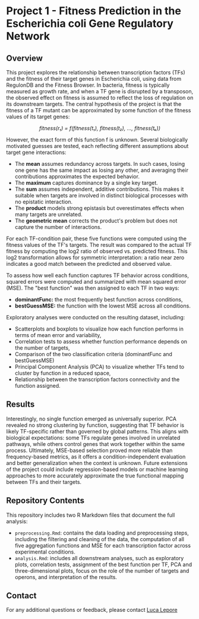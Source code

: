 # Project 1 - Fitness Prediction in the Escherichia coli Gene Regulatory Network

## Overview

This project explores the relationship between transcription factors (TFs) and the fitness of their target genes in Escherichia coli, using data from RegulonDB and the Fitness Browser. In bacteria, fitness is typically measured as growth rate, and when a TF gene is disrupted by a transposon, the observed effect on fitness is assumed to reflect the loss of regulation on its downstream targets. The central hypothesis of the project is that the fitness of a TF mutant can be approximated by some function of the fitness values of its target genes:

<p align="center"><em>fitness(r₁) = f(fitness(t₁), fitness(t₂), ..., fitness(tₖ))</em></p>

However, the exact form of this function f is unknown. Several biologically motivated guesses are tested, each reflecting different assumptions about target gene interactions:
- The **mean** assumes redundancy across targets. In such cases, losing one gene has the same impact as losing any other, and averaging their contributions approximates the expected behavior.
- The **maximum** captures dominance by a single key target.
- The **sum** assumes independent, additive contributions. This makes it suitable when targets are involved in distinct biological processes with no epistatic interaction.
- The **product** models strong epistasis but overestimates effects when many targets are unrelated.
- The **geometric mean** corrects the product's problem but does not capture the number of interactions.

For each TF-condition pair, these five functions were computed using the fitness values of the TF's targets. The result was compared to the actual TF fitness by computing the log2 ratio of observed vs. predicted fitness. This log2 transformation allows for symmetric interpretation: a ratio near zero indicates a good match between the predicted and observed value.

To assess how well each function captures TF behavior across conditions, squared errors were computed and summarized with mean squared error (MSE). The "best function" was then assigned to each TF in two ways:
- **dominantFunc:** the most frequently best function across conditions,
- **bestGuessMSE:** the function with the lowest MSE across all conditions.

Exploratory analyses were conducted on the resulting dataset, including:
- Scatterplots and boxplots to visualize how each function performs in terms of mean error and variability,
- Correlation tests to assess whether function performance depends on the number of targets,
- Comparison of the two classification criteria (dominantFunc and bestGuessMSE)
- Principal Component Analysis (PCA) to visualize whether TFs tend to cluster by function in a reduced space,
- Relationship between the transcription factors connectivity and the function assigned.

## Results

Interestingly, no single function emerged as universally superior. PCA revealed no strong clustering by function, suggesting that TF behavior is likely TF-specific rather than governed by global patterns. This aligns with biological expectations: some TFs regulate genes involved in unrelated pathways, while others control genes that work together within the same process. Ultimately, MSE-based selection proved more reliable than frequency-based metrics, as it offers a condition-independent evaluation and better generalization when the context is unknown. Future extensions of the project could include regression-based models or machine learning approaches to more accurately approximate the true functional mapping between TFs and their targets.

## Repository Contents

This repository includes two R Markdown files that document the full analysis:
- `preprocessing.Rmd`: contains the data loading and preprocessing steps, including the filtering and cleaning of the data, the computation of all five aggregation functions and MSE for each transcription factor across experimental conditions.
- `analysis.Rmd`: includes all downstream analyses, such as exploratory plots, correlation tests, assignment of the best function per TF, PCA and three-dimensional plots, focus on the role of the number of targets and operons, and interpretation of the results.

## Contact
For any additional questions or feedback, please contact [Luca Lepore](mailto:luca.lepore99@outlook.com)